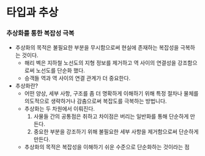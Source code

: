 # 타입과 추상
### 추상화를 통한 복잡성 극복
- 추상화의 목적은 불필요한 부분을 무시함으로써 현실에 존재하는 복잡성을 극복하는 것이다.
    - 해리 벡은 지하철 노선도의 지형 정보를 제거하고 역 사이의 연결성을 강조함으로써 노선도를 단순화 했다.
    - 승객들 역과 역 사이의 연결 관계가 더 중요한다. 
- 추상화란?
    - 어떤 양상, 세부 사항, 구조를 좀 더 명확하게 이해하기 위해 특정 절차나 물체를 의도적으로 생략하거나 감춤으로써 복잡도를 극복하는 방법니다.
    - 추상화는 두 차원에서 이뤄진다.
        1. 사물들 간의 공통점은 취하고 차이점은 버리는 일반화를 통해 단순하게 만든다.
        2. 중요한 부분을 강조하기 위해 불필요한 세부 사항을 제거함으로써 단순하게 만든다.
    - 추상화의 목적은 복잡성을 이해하기 쉬운 수준으로 단순화하는 것이라는 점 